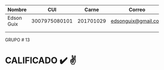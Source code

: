| Nombre     | CUI           | Carne     | Correo              | Edad |
|------------|---------------|-----------|---------------------|------|
| Edson Guix | 3007975080101 | 201701029 | edsonguix@gmail.com | 23   |
|            |               |           |                     |      |
|            |               |           |                     |      |
GRUPO # 13

CALIFICADO :heavy_check_mark: :v:
===============
